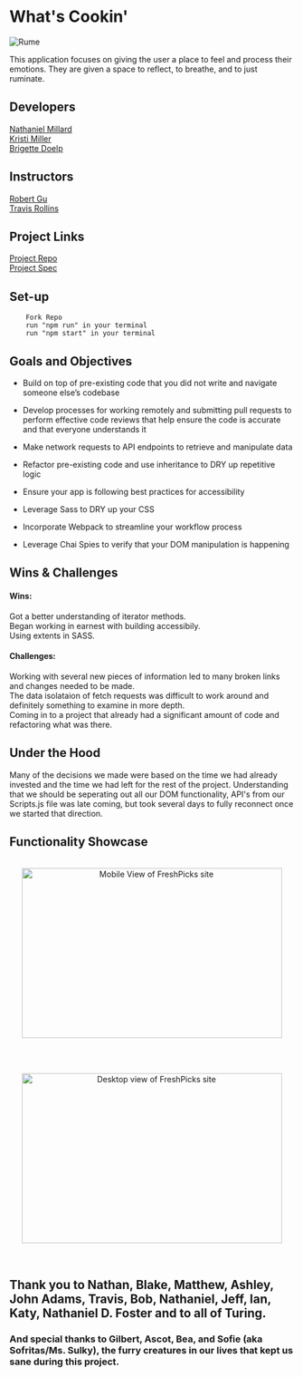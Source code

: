 
# What's Cookin'

![Rume]()

This application focuses on giving the user a place to feel and process their emotions. They are given a space to reflect, to breathe, and to just ruminate.

## Developers
[Nathaniel Millard](https://github.com/nathanielmillard)<br>
[Kristi Miller](https://github.com/MichaelEWalker87)<br>
[Brigette Doelp](https://github.com/BrigetteDoelp)

## Instructors
[Robert Gu](https://github.com/BobGu)<br>
[Travis Rollins](https://github.com/kalikoze)

## Project Links
[Project Repo](https://github.com/Estaffieri/whats-cookin)<br>
[Project Spec](https://frontend.turing.io/projects/module-2/refactor-tractor-wc.html)

## Set-up

  ```
      Fork Repo
      run "npm run" in your terminal
      run "npm start" in your terminal
 ```

## Goals and Objectives
- Build on top of pre-existing code that you did not write and navigate someone else’s codebase

- Develop processes for working remotely and submitting pull requests to perform effective code reviews that help ensure the code is accurate and that everyone understands it
- Make network requests to API endpoints to retrieve and manipulate data
- Refactor pre-existing code and use inheritance to DRY up repetitive logic
- Ensure your app is following best practices for accessibility
- Leverage Sass to DRY up your CSS
- Incorporate Webpack to streamline your workflow process
- Leverage Chai Spies to verify that your DOM manipulation is happening

## Wins & Challenges
#### Wins:
Got a better understanding of iterator methods. <br>
Began working in earnest with building accessibily. <br>
Using extents in SASS. <br>

#### Challenges:
Working with several new pieces of information led to many broken links and changes needed to be made.<br>
The data isolataion of fetch requests was difficult to work around and definitely something to examine in more depth.<br>
Coming in to a project that already had a significant amount of code and refactoring what was there.<br>


## Under the Hood
Many of the decisions we made were based on the time we had already invested and the time we had left for the rest of the project.
Understanding that we should be seperating out all our DOM functionality, API's from our Scripts.js file was late coming, but took several days to fully reconnect once we started that direction.


## Functionality Showcase

<p align="center"></br>
  <img width="460" height="300" src="https://i.imgur.com/4Hjz3ao.gif" alt="Mobile View of FreshPicks site">
</p><br>

<p align="center"></br>
  <img width="460" height="300" src="https://i.imgur.com/Te4DXc7.gif" alt="Desktop view of FreshPicks site">
</p><br>

## Thank you to Nathan, Blake, Matthew, Ashley, John Adams, Travis, Bob, Nathaniel, Jeff, Ian, Katy, Nathaniel D. Foster and to all of Turing.

### And special thanks to Gilbert, Ascot, Bea, and Sofie (aka Sofritas/Ms. Sulky), the furry creatures in our lives that kept us sane during this project.

